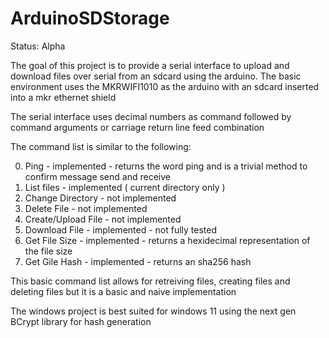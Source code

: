 # ArduinoSDStorage

Status: Alpha

The goal of this project is to provide a serial interface to upload and download files over serial from an sdcard using the arduino.
The basic environment uses the MKRWIFI1010 as the arduino with an sdcard inserted into a mkr ethernet shield

The serial interface uses decimal numbers as command followed by command arguments or carriage return line feed combination

The command list is similar to the following:

0) Ping - implemented - returns the word ping and is a trivial method to confirm message send and receive
1) List files - implemented ( current directory only )
2) Change Directory - not implemented
3) Delete File - not implemented
4) Create/Upload File - not implemented
5) Download File - implemented - not fully tested
6) Get File Size - implemented - returns a hexidecimal representation of the file size
7) Get Gile Hash - implemented - returns an sha256 hash

This basic command list allows for retreiving files, creating files and deleting files but it is a basic and naive implementation

The windows project is best suited for windows 11 using the next gen BCrypt library for hash generation
